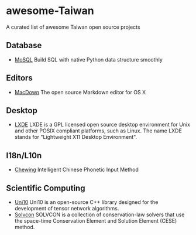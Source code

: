 # awesome-Taiwan
A curated list of awesome Taiwan open source projects


## Database
* [MoSQL](https://github.com/moskytw/mosql) Build SQL with native Python data structure smoothly

## Editors
* [MacDown](http://macdown.uranusjr.com/) The open source Markdown editor for OS X

## Desktop
* [LXDE](http://lxde.org/lxde/) LXDE is a GPL licensed open source desktop environment for Unix and other POSIX compliant platforms, such as Linux. The name LXDE stands for "Lightweight X11 Desktop Environment".

## I18n/L10n
* [Chewing](http://chewing.im/) Intelligent Chinese Phonetic Input Method

## Scientific Computing
* [Uni10](http://www.uni10.org/) Uni10 is an open-source C++ library designed for the development of tensor network algorithms.
* [Solvcon](http://www.solvcon.net/) SOLVCON is a collection of conservation-law solvers that use the space-time Conservation Element and Solution Element (CESE) method.

